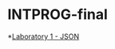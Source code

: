 # INTPROG-final
*[Laboratory 1 - JSON](https://drive.google.com/drive/folders/1KoZj4kEB_mMgE3f3-opu56Tw-R6yHaRS?usp=drive_link)
